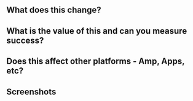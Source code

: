 ## What does this change?

## What is the value of this and can you measure success?

## Does this affect other platforms - Amp, Apps, etc?

## Screenshots

<!-- AB test? https://git.io/v1V0x -->
<!-- AMP question? https://git.io/v1V0p -->
<!-- Does this PR meet the contributing guidelines? https://git.io/v1VEJ -->
